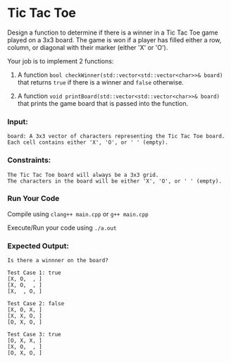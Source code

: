 # Tic Tac Toe

Design a function to determine if there is a winner in a Tic Tac Toe game played on a 3x3 board.
The game is won if a player has filled either a row, column, or diagonal with their marker
(either 'X' or 'O').

Your job is to implement 2 functions:

1. A function `bool checkWinner(std::vector<std::vector<char>>& board)` that
   returns `true` if there is a winner and `false` otherwise.

2. A function `void printBoard(std::vector<std::vector<char>>& board)` that
   prints the game board that is passed into the function.

### Input:

    board: A 3x3 vector of characters representing the Tic Tac Toe board.
    Each cell contains either 'X', 'O', or ' ' (empty).

### Constraints:

    The Tic Tac Toe board will always be a 3x3 grid.
    The characters in the board will be either 'X', 'O', or ' ' (empty).

### Run Your Code

Compile using `clang++ main.cpp` or `g++ main.cpp`

Execute/Run your code using `./a.out`

### Expected Output:

```
Is there a winnner on the board?

Test Case 1: true
[X, O,  , ]
[X, O,  , ]
[X,  , O, ]

Test Case 2: false
[X, O, X, ]
[X, X, O, ]
[O, X, O, ]

Test Case 3: true
[O, X, X, ]
[X, O,  , ]
[O, X, O, ]
```
